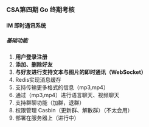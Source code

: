 ### CSA第四期 Go 终期考核

#### IM 即时通讯系统

##### 基础功能

1. **用户登录注册**
2. **添加、删除好友**
3. **与好友进行支持文本与图片的即时通讯（WebSocket）**
4. Redis实现消息缓存
5. 支持传输更多格式的信息（mp3,mp4）
6. 通过（mp3,mp4）进行语言聊天、视频聊天
7. 支持群聊功能（加群，退群）
8. 权限管理 Casbin（更新群、解散群）（不太会用）
9. 部署在服务器上（进行中）